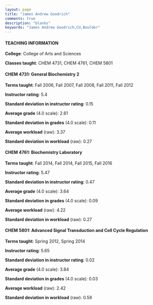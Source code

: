 ```yaml
---
layout: page
title: "James Andrew Goodrich" 
comments: true
description: "blanks"
keywords: "James Andrew Goodrich,CU,Boulder"
---
```

<head>
<script src="https://ajax.googleapis.com/ajax/libs/jquery/2.1.3/jquery.min.js"></script>
<script src="https://dl.dropboxusercontent.com/s/pc42nxpaw1ea4o9/highcharts.js?dl=0"></script>
<!-- <script src="../assets/js/highcharts.js"></script> -->
<style type="text/css">@font-face {
	font-family: "Bebas Neue";
	src: url(https://www.filehosting.org/file/details/544349/BebasNeue Regular.otf) format("opentype");
	}
	h1.Bebas { 
		font-family: "Bebas Neue", Verdana, Tahoma;
	}
</style>
</head>
	   
#### TEACHING INFORMATION

**College**: College of Arts and Sciences

**Classes taught**: CHEM 4731, CHEM 4761, CHEM 5801

#### CHEM 4731: General Biochemistry 2

**Terms taught**: Fall 2006, Fall 2007, Fall 2008, Fall 2011, Fall 2012

**Instructor rating**: 5.4

**Standard deviation in instructor rating**: 0.15

**Average grade** (4.0 scale): 2.61

**Standard deviation in grades** (4.0 scale): 0.11

**Average workload** (raw): 3.37

**Standard deviation in workload** (raw): 0.27

#### CHEM 4761: Biochemistry Laboratory

**Terms taught**: Fall 2014, Fall 2014, Fall 2015, Fall 2016

**Instructor rating**: 5.47

**Standard deviation in instructor rating**: 0.47

**Average grade** (4.0 scale): 3.64

**Standard deviation in grades** (4.0 scale): 0.09

**Average workload** (raw): 4.22

**Standard deviation in workload** (raw): 0.27

#### CHEM 5801: Advanced Signal Transduction and Cell Cycle Regulation

**Terms taught**: Spring 2012, Spring 2014

**Instructor rating**: 5.65

**Standard deviation in instructor rating**: 0.02

**Average grade** (4.0 scale): 3.84

**Standard deviation in grades** (4.0 scale): 0.03

**Average workload** (raw): 2.42

**Standard deviation in workload** (raw): 0.58

